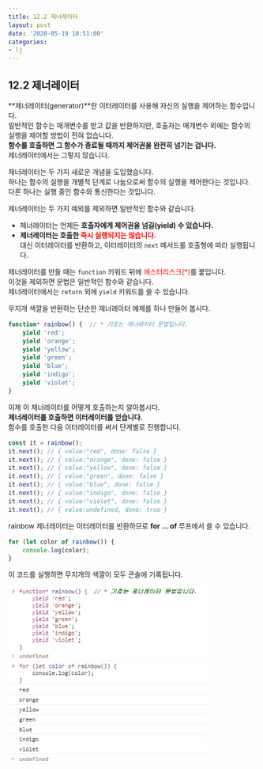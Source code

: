 ```yaml
---
title: 12.2 제너레이터
layout: post
date: '2020-05-19 10:51:00'
categories:
- lj
---
```


## 12.2 제너레이터

**제너레이터(generator)**란 이터레이터를 사용해 자신의 실행을 제어하는 함수입니다.  
일반적인 함수는 매개변수를 받고 값을 반환하지만, 호출자는 매개변수 외에는 함수의 실행을 제어할 방법이 전혀 없습니다.  
**함수를 호출하면 그 함수가 종료될 때까지 제어권을 완전히 넘기는 겁니다.**  
제너레이터에서는 그렇지 않습니다.  

제너레이터는 두 가지 새로운 개념을 도입했습니다.  
하나는 함수의 실행을 개별적 단계로 나눔으로써 함수의 실행을 제어한다는 것입니다.  
다른 하나는 실행 중인 함수와 통신한다는 것입니다.

제너레이터는 두 가지 예외를 제외하면 일반적인 함수와 같습니다.

* 제너레이터는 언제든 **호출자에게 제어권을 넘길(yield) 수 있습니다.**
* **제너레이터는 호출한 <span style="color:red">즉시 실행되지는 않습니다.</span>**  
  대신 이터레이터를 반환하고, 이터레이터의 `next` 메서드를 호출형에 따라 실행됩니다.
  
제너레이터를 만들 때는 `function` 키워드 뒤에 <span style="color:red">에스터리스크(*)</span>를 붙입니다.  
이것을 제외하면 문법은 일반적인 함수와 같습니다.  
제너레이터에서는 `return` 외에 `yield` 키워드를 쓸 수 있습니다.

무지개 색깔을 반환하는 단순한 제너레이터 예제를 하나 만들어 봅시다.

```javascript
function* rainbow() {  // * 기호는 제너레이터 문법입니다.
    yield 'red';
    yield 'orange';
    yield 'yellow';
    yield 'green';
    yield 'blue';
    yield 'indigo';
    yield 'violet';
}
```

이제 이 제너레이터를 어떻게 호출하는지 알아봅시다.  
**제너레이터를 호출하면 이터레이터를 얻습니다.**  
함수를 호출한 다음 이터레이터를 써서 단계별로 진행합니다.  

```javascript
const it = rainbow();
it.next(); // { value:"red", done: false }
it.next(); // { value:"orange", done: false }
it.next(); // { value:"yellow", done: false }
it.next(); // { value:"green", done: false }
it.next(); // { value:"blue", done: false }
it.next(); // { value:"indigo", done: false }
it.next(); // { value:"violet", done: false }
it.next(); // { value:undefined, done: true }
```

rainbow 제너레이터는 이터레이터를 반환하므로 **for ... of** 루프에서 쓸 수 있습니다.

```javascript
for (let color of rainbow()) {
    console.log(color);
}
```

이 코드를 실행하면 무지개의 색깔이 모두 콘솔에 기록됩니다.

![](/static/img/learningjs/image96.jpg)
